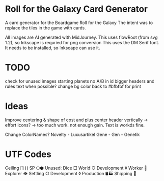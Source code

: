 # Roll for the Galaxy Card Generator

A card generator for the Boardgame Roll for the Galaxy
The intent was to replace the tiles in the game with cards.

All images are AI generated with MidJourney.
This uses flowRoot (from svg 1.2), so Inkscape is requried for png conversion
This uses the DM Serif font. It needs to be installed, so Inkscape can use it.

# TODO

check for unused images
starting planets no A/B in id
bigger headers and rules text when possible?
change bg color back to #bfbfbf for print

# Ideas

Improve centering & shape of cost and plus
center header vertically -> effort
Icons? -> too much work. not enough gain. Text is workds fine.

Change ColorNames? 
Novelty - Luxusartikel
Gene - Gen - Genetik

# UTF Codes
Ceiling ⌈⌉ ⌊⌋
SP ⬡⬢
Unused:
Dice □
World ○
Development ◊
Worker 👤
Explorer 👁
Settling ○
Development ◊
Production 🛢🏭
Shipping 🚀
